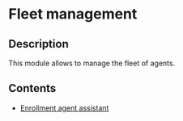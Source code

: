 # Fleet management

## Description

This module allows to manage the fleet of agents.

## Contents

- [Enrollment agent assistant](./enrollment-agent-assistant.md)
